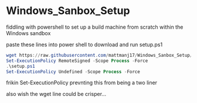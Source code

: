 # Windows_Sanbox_Setup
fiddling with powershell to set up a build machine from scratch within the Windows sandbox

paste these lines into power shell to download and run setup.ps1

```PowerShell
wget https://raw.githubusercontent.com/mattmanj17/Windows_Sanbox_Setup/main/setup.ps1 -UseBasicParsing -Outfile setup.ps1
Set-ExecutionPolicy RemoteSigned -Scope Process -Force
.\setup.ps1 
Set-ExecutionPolicy Undefined -Scope Process -Force
```

frikin Set-ExecutionPolicy prevnting this from being a two liner

also wish the wget line could be crisper...
